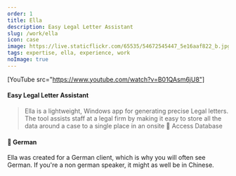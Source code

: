 ```yaml
---
order: 1
title: Ella
description: Easy Legal Letter Assistant
slug: /work/ella
icon: case
image: https://live.staticflickr.com/65535/54672545447_5e16aaf822_b.jpg
tags: expertise, ella, experience, work
noImage: true
---
```


[YouTube src="https://www.youtube.com/watch?v=B01QAsm6jU8"]

#### Easy Legal Letter Assistant

> Ella is a lightweight, Windows app for generating precise Legal letters. The tool assists staff at a legal firm by making it easy to store all the data around a case to a single place in an onsite 🔑 Access Database

#### 👀 German

Ella was created for a German client, which is why you will often see German. If you're a non german speaker, it might as well be in Chinese.
